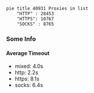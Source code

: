 
```mermaid
pie title 40931 Proxies in list
    "HTTP" : 28453
    "HTTPS": 10767
    "SOCKS" : 8765
```

### Some Info
#### Average Timeout

- mixed: 4.0s
- http: 2.2s
- https: 8.1s
- socks: 6.4s